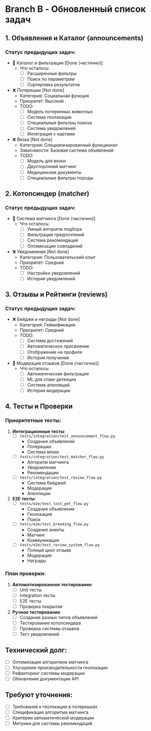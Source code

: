 # Branch B - Обновленный список задач

## 1. Объявления и Каталог (announcements)
### Статус предыдущих задач:
- 🔄 Каталог и фильтрация [Done (частично)]
  - Что осталось:
    - [ ] Расширенные фильтры
    - [ ] Поиск по параметрам
    - [ ] Сортировка результатов

- ❌ Потеряшки [Not done]
  - Категория: Социальная функция
  - Приоритет: Высокий
  - TODO:
    - [ ] Модель потерянных животных
    - [ ] Система геолокации
    - [ ] Специальные фильтры поиска
    - [ ] Система уведомлений
    - [ ] Интеграция с картами

- ❌ Вязка [Not done]
  - Категория: Специализированный функционал
  - Зависимости: Базовая система объявлений
  - TODO:
    - [ ] Модель для вязки
    - [ ] Двусторонний матчинг
    - [ ] Медицинские документы
    - [ ] Специальные фильтры породы

## 2. Котопсиндер (matcher)
### Статус предыдущих задач:
- 🔄 Система матчинга [Done (частично)]
  - Что осталось:
    - [ ] Умный алгоритм подбора
    - [ ] Фильтрация предпочтений
    - [ ] Система рекомендаций
    - [ ] Оптимизация совпадений

- ❌ Уведомления [Not done]
  - Категория: Пользовательский опыт
  - Приоритет: Средний
  - TODO:
    - [ ] Настройки уведомлений
    - [ ] История уведомлений

## 3. Отзывы и Рейтинги (reviews)
### Статус предыдущих задач:
- ❌ Бейджи и награды [Not done]
  - Категория: Геймификация
  - Приоритет: Средний
  - TODO:
    - [ ] Система достижений
    - [ ] Автоматическое присвоение
    - [ ] Отображение на профиле
    - [ ] История получения

- 🔄 Модерация отзывов [Done (частично)]
  - Что осталось:
    - [ ] Автоматическая фильтрация
    - [ ] ML для спам-детекции
    - [ ] Система апелляций
    - [ ] История модерации

## 4. Тесты и Проверки
### Приоритетные тесты:
1. **Интеграционные тесты**:
   - [ ] `tests/integration/test_announcement_flow.py`
     - Создание объявлений
     - Потеряшки
     - Система вязки
   - [ ] `tests/integration/test_matcher_flow.py`
     - Алгоритм матчинга
     - Уведомления
     - Рекомендации
   - [ ] `tests/integration/test_review_flow.py`
     - Система бейджей
     - Модерация
     - Апелляции

2. **E2E тесты**:
   - [ ] `tests/e2e/test_lost_pet_flow.py`
     - Создание объявления
     - Геолокация
     - Поиск
   - [ ] `tests/e2e/test_breeding_flow.py`
     - Создание анкеты
     - Матчинг
     - Коммуникация
   - [ ] `tests/e2e/test_review_system_flow.py`
     - Полный цикл отзыва
     - Модерация
     - Награды

### План проверки:
1. **Автоматизированное тестирование**:
   - [ ] Unit тесты
   - [ ] Integration тесты
   - [ ] E2E тесты
   - [ ] Проверка покрытия

2. **Ручное тестирование**:
   - [ ] Создание разных типов объявлений
   - [ ] Тестирование котопсиндера
   - [ ] Проверка системы отзывов
   - [ ] Тест уведомлений

## Технический долг:
- [ ] Оптимизация алгоритмов матчинга
- [ ] Улучшение производительности геолокации
- [ ] Рефакторинг системы модерации
- [ ] Обновление документации API

## Требуют уточнения:
- [ ] Требования к геолокации в потеряшках
- [ ] Спецификация алгоритма матчинга
- [ ] Критерии автоматической модерации
- [ ] Метрики для системы рекомендаций 